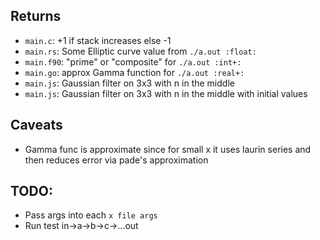 ## Returns
- `main.c`: +1 if stack increases else -1
- `main.rs`: Some Elliptic curve value from `./a.out :float:`
- `main.f90`: "prime" or "composite" for `./a.out :int+:`
- `main.go`: approx Gamma function for `./a.out :real+:`
- `main.js`: Gaussian filter on 3x3 with n in the middle
- `main.js`: Gaussian filter on 3x3 with n in the middle with initial values

## Caveats
- Gamma func is approximate since for small x it uses laurin series and then reduces error via pade's approximation

## TODO:
- Pass args into each `x file args`
- Run test in->a->b->c->...out